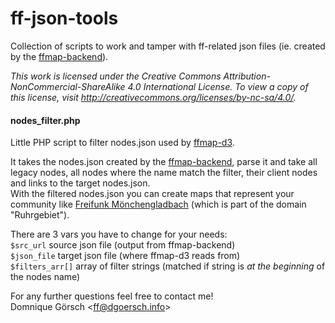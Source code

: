 ff-json-tools
=============
Collection of scripts to work and tamper with ff-related json files (ie. created by the [ffmap-backend](https://github.com/ffruhr/ffmap-backend)).  
  
_This work is licensed under the Creative Commons Attribution-NonCommercial-ShareAlike 4.0 International License.
To view a copy of this license, visit http://creativecommons.org/licenses/by-nc-sa/4.0/._

#### nodes_filter.php

Little PHP script to filter nodes.json used by [ffmap-d3](https://github.com/ffruhr/ffmap-d3).

It takes the nodes.json created by the [ffmap-backend](https://github.com/ffruhr/ffmap-backend), parse it and take all legacy nodes, all nodes where the name match the filter, their client nodes and links to the target nodes.json.  
With the filtered nodes.json you can create maps that represent your community like [Freifunk Mönchengladbach](http://map.freifunk-moenchengladbach.de/graph.html) (which is part of the domain "Ruhrgebiet").

There are 3 vars you have to change for your needs:  
  `$src_url` source json file (output from ffmap-backend)  
  `$json_file` target json file (where ffmap-d3 reads from)  
  `$filters_arr[]` array of filter strings (matched if string is _at the beginning_ of the nodes name)  
  
For any further questions feel free to contact me!  
Domnique Görsch <<ff@dgoersch.info>>
